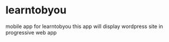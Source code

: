 # learntobyou
mobile app for learntobyou
this app will display wordpress site in progressive web app

